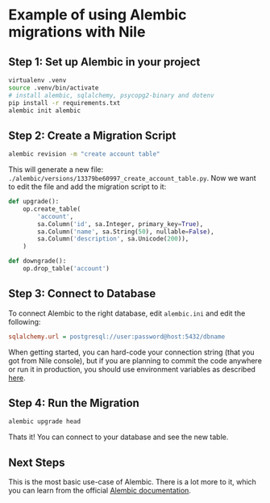 # Example of using Alembic migrations with Nile

## Step 1: Set up Alembic in your project

```bash
virtualenv .venv
source .venv/bin/activate
# install alembic, sqlalchemy, psycopg2-binary and dotenv
pip install -r requirements.txt
alembic init alembic
```

## Step 2: Create a Migration Script

```bash
alembic revision -m "create account table"
```

This will generate a new file: `./alembic/versions/13379be60997_create_account_table.py`. Now we want to edit the file and add the migration script to it:

```py
def upgrade():
    op.create_table(
        'account',
        sa.Column('id', sa.Integer, primary_key=True),
        sa.Column('name', sa.String(50), nullable=False),
        sa.Column('description', sa.Unicode(200)),
    )

def downgrade():
    op.drop_table('account')
```

## Step 3: Connect to Database

To connect Alembic to the right database, edit `alembic.ini` and edit the following:

```ini
sqlalchemy.url = postgresql://user:password@host:5432/dbname
```

When getting started, you can hard-code your connection string (that you got from Nile console), but if you are planning to commit the code anywhere or run it in production, you should use environment variables as described [here](https://stackoverflow.com/a/55190497).

## Step 4: Run the Migration

```bash
alembic upgrade head
```

Thats it! You can connect to your database and see the new table.

## Next Steps

This is the most basic use-case of Alembic. There is a lot more to it, which you can learn from the official [Alembic documentation](https://alembic.sqlalchemy.org/en/latest/front.html).
